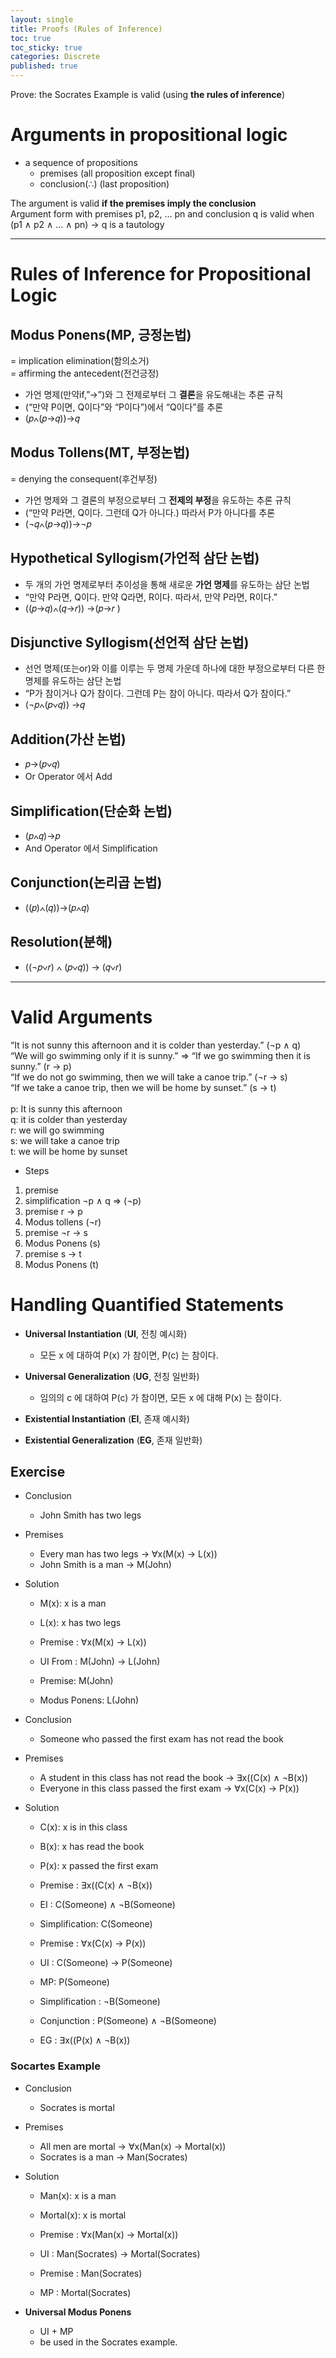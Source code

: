 ```yaml
---
layout: single
title: Proofs (Rules of Inference)
toc: true
toc_sticky: true
categories: Discrete
published: true
---
```


Prove: the Socrates Example is valid (using **the rules of inference**)

# Arguments in propositional logic
* a sequence of propositions
    * premises (all proposition except final)
    * conclusion(∴) (last proposition)

The argument is valid **if the premises imply the conclusion**<br/>
Argument form with premises p1, p2, … pn and conclusion q is valid when (p1 ∧ p2 ∧  … ∧ pn) -> q is a tautology

------------

# Rules of Inference for Propositional Logic

## Modus Ponens(MP, 긍정논법)
= implication elimination(함의소거)<br/>
= affirming the antecedent(전건긍정)<br/>
* 가언 명제(만약if,”→”)와 그 전제로부터 그 **결론**을 유도해내는 추론 규칙
* (“만약 P이면, Q이다”와 “P이다”)에서 “Q이다”를 추론
* (𝑝∧(𝑝→𝑞))→𝑞 


## Modus Tollens(MT, 부정논법)
= denying the consequent(후건부정)<br/>
* 가언 명제와 그 결론의 부정으로부터 그 **전제의 부정**을 유도하는 추론 규칙
* (“만약 P라면, Q이다. 그런데 Q가 아니다.) 따라서 P가 아니다를 추론
* (¬𝑞∧(𝑝→𝑞))→¬𝑝 


## Hypothetical Syllogism(가언적 삼단 논법)
* 두 개의 가언 명제로부터 추이성을 통해 새로운 **가언 명제**를 유도하는 삼단 논법
* “만약 P라면, Q이다. 만약 Q라면, R이다. 따라서, 만약 P라면, R이다.”
* ((𝑝→𝑞)∧(𝑞→𝑟)) →(𝑝→𝑟 )


## Disjunctive Syllogism(선언적 삼단 논법)
* 선언 명제(또는or)와 이를 이루는 두 명제 가운데 하나에 대한 부정으로부터 다른 한 명제를 유도하는 삼단 논법
* “P가 참이거나 Q가 참이다. 그런데 P는 참이 아니다. 따라서 Q가 참이다.”
* (¬𝑝∧(𝑝∨𝑞)) →𝑞 

## Addition(가산 논법)
* 𝑝→(𝑝∨𝑞)
* Or Operator 에서 Add 

## Simplification(단순화 논법)
* (𝑝∧𝑞)→𝑝 
* And Operator 에서 Simplification

## Conjunction(논리곱 논법)
* ((𝑝)∧(𝑞))→(𝑝∧𝑞) 

## Resolution(분해)
* ((¬𝑝∨𝑟) ∧ (𝑝∨𝑞)) → (𝑞∨𝑟) 

-------------

# Valid Arguments

“It is not sunny this afternoon and it is colder than yesterday.” (¬p ∧ q)<br/>
“We will go swimming only if it is sunny.” => “If we go swimming then it is sunny.” (r → p)<br/>
“If we do not go swimming, then we will take a canoe trip.” (¬r → s)<br/>
“If we take a canoe trip, then we will be home by sunset.”  (s → t)<br/>
<br/>
p: It is sunny this afternoon<br/>
q: it is colder than yesterday<br/>
r: we will go swimming<br/>
s: we will take a canoe trip<br/>
t: we will be home by sunset<br/>

* Steps
1. premise
2. simplification ¬p ∧ q => (¬p)
3. premise r → p
4. Modus tollens (¬r)
5. premise ¬r → s
6. Modus Ponens (s)
7. premise s → t 
8. Modus Ponens (t)



# Handling Quantified Statements

* **Universal Instantiation** (**UI**, 전칭 예시화)
    * 모든 x 에 대하여 P(x) 가 참이면, P(c) 는 참이다.
* **Universal Generalization** (**UG**, 전칭 일반화)
    * 임의의 c 에 대하여 P(c) 가 참이면, 모든 x 에 대해 P(x) 는 참이다.
* **Existential Instantiation** (**EI**, 존재 예시화)
    
* **Existential Generalization** (**EG**, 존재 일반화)

## Exercise

* Conclusion
  - John Smith has two legs
 
* Premises
  - Every man has two legs -> ∀x(M(x) → L(x)) 
  - John Smith is a man  -> M(John)

* Solution 
  * M(x): x is a man
  * L(x): x has two legs

  * Premise : ∀x(M(x) -> L(x)) 
  * UI From : M(John) -> L(John)
  * Premise: M(John)
  * Modus Ponens: L(John)


* Conclusion 
  - Someone who passed the first exam has not read the book

* Premises
  - A student in this class has not read the book -> ∃x((C(x) ∧ ¬B(x))
  - Everyone in this class passed the first exam -> ∀x(C(x) → P(x))

* Solution
  * C(x): x is in this class
  * B(x): x has read the book 
  * P(x): x passed the first exam

  * Premise : ∃x((C(x) ∧ ¬B(x))
  * EI : C(Someone) ∧ ¬B(Someone)
  * Simplification: C(Someone)
  * Premise : ∀x(C(x) → P(x))
  * UI : C(Someone) -> P(Someone)
  * MP: P(Someone)
  * Simplification : ¬B(Someone)
  * Conjunction : P(Someone) ∧ ¬B(Someone)
  * EG : ∃x((P(x) ∧ ¬B(x))


### Socartes Example

* Conclusion
  - Socrates is mortal

* Premises
  - All men are mortal -> ∀x(Man(x) → Mortal(x))
  - Socrates is a man -> Man(Socrates)

* Solution
  * Man(x): x is a man
  * Mortal(x): x is mortal

  * Premise : ∀x(Man(x) → Mortal(x))
  * UI : Man(Socrates) -> Mortal(Socrates)
  * Premise : Man(Socrates)
  * MP : Mortal(Socrates)


* **Universal Modus Ponens**
    * UI + MP
    * be used in the Socrates example.

